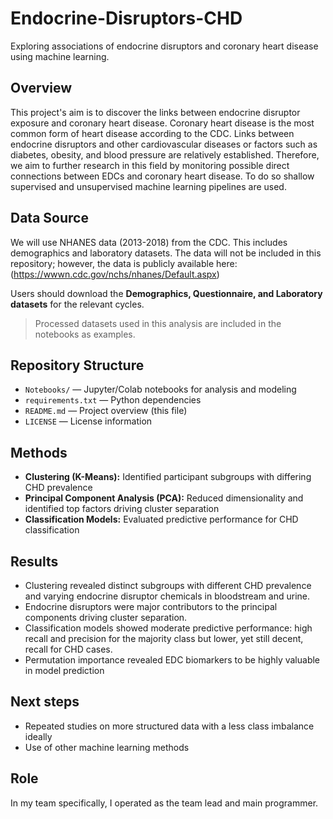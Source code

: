 # Endocrine-Disruptors-CHD
 Exploring associations of endocrine disruptors and coronary heart disease using machine learning.

## Overview
This project's aim is to discover the links between endocrine disruptor exposure and coronary heart disease. Coronary heart disease is the most common form of heart disease according to the CDC. Links between endocrine disruptors and other cardiovascular diseases or factors such as diabetes, obesity, and blood pressure are relatively established. Therefore, we aim to further research in this field by monitoring possible direct connections between EDCs and coronary heart disease. To do so shallow supervised and unsupervised machine learning pipelines are used.

## Data Source
We will use NHANES data (2013-2018) from the CDC. This includes demographics and laboratory datasets. The data will not be included in this repository; however, the data is publicly available here: (https://wwwn.cdc.gov/nchs/nhanes/Default.aspx)

Users should download the **Demographics, Questionnaire, and Laboratory datasets** for the relevant cycles.  
> Processed datasets used in this analysis are included in the notebooks as examples.

## Repository Structure 
- `Notebooks/` — Jupyter/Colab notebooks for analysis and modeling
- `requirements.txt` — Python dependencies
- `README.md` — Project overview (this file)
- `LICENSE` — License information

## Methods  
- **Clustering (K-Means):** Identified participant subgroups with differing CHD prevalence
- **Principal Component Analysis (PCA):** Reduced dimensionality and identified top factors driving cluster separation
- **Classification Models:** Evaluated predictive performance for CHD classification

## Results
- Clustering revealed distinct subgroups with different CHD prevalence and varying endocrine disruptor chemicals in bloodstream and urine.  
- Endocrine disruptors were major contributors to the principal components driving cluster separation.  
- Classification models showed moderate predictive performance: high recall and precision for the majority class but lower, yet still decent, recall for CHD cases.
- Permutation importance revealed EDC biomarkers to be highly valuable in model prediction

## Next steps
- Repeated studies on more structured data with a less class imbalance ideally
- Use of other machine learning methods

## Role 
In my team specifically, I operated as the team lead and main programmer. 
